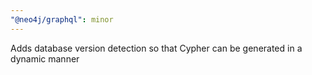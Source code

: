 ```yaml
---
"@neo4j/graphql": minor
---
```


Adds database version detection so that Cypher can be generated in a dynamic manner
